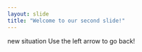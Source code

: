 ```yaml
---
layout: slide
title: "Welcome to our second slide!"
---
```

new situation
Use the left arrow to go back!
